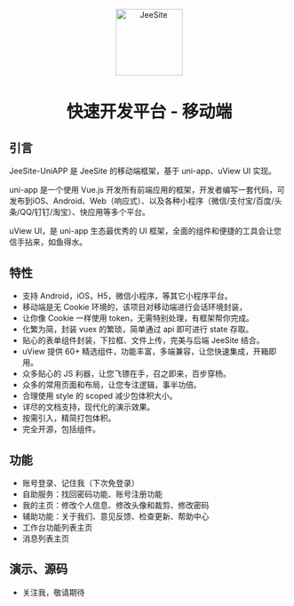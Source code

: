 <p align="center">
    <img alt="JeeSite" src="https://jeesite.com/assets/images/logo.png" width="120" height="120" style="margin-bottom: 10px;">
</p>
<h3 align="center" style="margin:30px 0 30px;font-weight:bold;font-size:30px;">快速开发平台 - 移动端</h3>

## 引言

JeeSite-UniAPP 是 JeeSite 的移动端框架，基于 uni-app、uView UI 实现。

uni-app 是一个使用 Vue.js 开发所有前端应用的框架，开发者编写一套代码，可发布到iOS、Android、Web（响应式）、以及各种小程序（微信/支付宝/百度/头条/QQ/钉钉/淘宝）、快应用等多个平台。

uView UI，是 uni-app 生态最优秀的 UI 框架，全面的组件和便捷的工具会让您信手拈来，如鱼得水。

## 特性

* 支持 Android，iOS，H5，微信小程序，等其它小程序平台。
* 移动端是无 Cookie 环境的，该项目对移动端进行会话环境封装，
* 让你像 Cookie 一样使用 token，无需特别处理，有框架帮你完成。
* 化繁为简，封装 vuex 的繁琐，简单通过 api 即可进行 state 存取。
* 贴心的表单组件封装，下拉框、文件上传，完美与后端 JeeSite 结合。
* uView 提供 60+ 精选组件，功能丰富，多端兼容，让您快速集成，开箱即用。
* 众多贴心的 JS 利器，让您飞镖在手，召之即来，百步穿杨。
* 众多的常用页面和布局，让您专注逻辑，事半功倍。
* 合理使用 style 的 scoped 减少包体积大小。
* 详尽的文档支持，现代化的演示效果。
* 按需引入，精简打包体积。
* 完全开源，包括组件。

## 功能

* 账号登录、记住我（下次免登录）
* 自助服务：找回密码功能、账号注册功能
* 我的主页：修改个人信息、修改头像和裁剪、修改密码
* 辅助功能：关于我们、意见反馈、检查更新、帮助中心
* 工作台功能列表主页
* 消息列表主页

## 演示、源码

* 关注我，敬请期待
